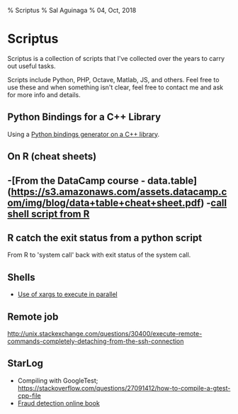 % Scriptus
% Sal Aguinaga
% 04, Oct, 2018

Scriptus
========

Scriptus is a collection of scripts that I've collected over the years to 
carry out useful tasks. 

Scripts include Python, PHP, Octave, Matlab, JS, and others. Feel free to use these
and when something isn't clear, feel free to contact me and ask for more info and
details.

## Python Bindings for a C++ Library

Using a [Python bindings generator on a C++ library](docs/PythonBindingsGenCpp.md).

## On R (cheat sheets)
-[From the DataCamp course - data.table] (https://s3.amazonaws.com/assets.datacamp.com/img/blog/data+table+cheat+sheet.pdf)
-[call shell script from R](http://www.cureffi.org/2014/01/15/running-r-batch-mode-linux/)
  - 
## R catch the exit status from a python script
From R to 'system call' back with exit status of the system call.

## Shells

- [Use of xargs to execute in parallel](http://stackoverflow.com/questions/3737740/is-there-a-better-way-to-run-a-command-n-times-in-bash)


## Remote job
http://unix.stackexchange.com/questions/30400/execute-remote-commands-completely-detaching-from-the-ssh-connection

## StarLog

- Compiling with GoogleTest; https://stackoverflow.com/questions/27091412/how-to-compile-a-gtest-cpp-file 
- [Fraud detection online book](https://fraud-detection-handbook.github.io/fraud-detection-handbook/Chapter_4_PerformanceMetrics/ThresholdBased.html)
